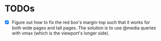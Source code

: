 # TODOs
- [x] Figure out how to fix the red box's margin-top such that it works for both wide pages and tall pages. The solution is to use @media queries with vmax (which is the viewport's longer side).